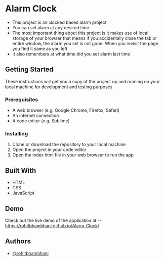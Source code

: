 # Alarm Clock

* This project is an clocked based alarm project
* You can set alarm at any desired time.
* The most important thing about this project is it makes use of local storage of your browser that means if you accidentally close the tab or entire
window, the alarm you set is not gone. When you revisit the page you find it same as you left
* It also remembers at what time did you set alarm last time



## Getting Started

These instructions will get you a copy of the project up and running on your local machine for development and testing purposes.

### Prerequisites

- A web browser (e.g. Google Chrome, Firefox, Safari)
- An internet connection
- A code editor (e.g. Sublime)

### Installing

1. Clone or download the repository to your local machine
2. Open the project in your code editor
3. Open the index.html file in your web browser to run the app

## Built With

- HTML
- CSS
- JavaScript


 ## Demo

Check out the live demo of the application at -- https://rohitbhambhani.github.io/Alarm-Clock/

## Authors

- [@rohitbhambhani](https://github.com/RohitBhambhani)
